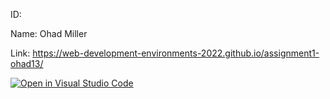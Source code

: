 ID: 

Name: Ohad Miller

Link: https://web-development-environments-2022.github.io/assignment1-ohad13/



[![Open in Visual Studio Code](https://classroom.github.com/assets/open-in-vscode-c66648af7eb3fe8bc4f294546bfd86ef473780cde1dea487d3c4ff354943c9ae.svg)](https://classroom.github.com/online_ide?assignment_repo_id=7686267&assignment_repo_type=AssignmentRepo)
